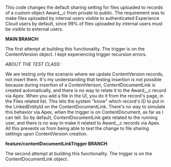 This code changes the default sharing setting for files uploaded to records of a custom object Award__c from private to public. The requirement was to make files uploaded by internal users visible to authenticated Experience Cloud users by default, since 99% of files uploaded by internal users must be visible to external users. 

**MAIN BRANCH:**

The first attempt at building this functionality. The trigger is on the ContentVersion object. I kept experiencing trigger recursion errors.

*ABOUT THE TEST CLASS:*

We are testing only the scenario where we update ContentVersion records, not insert them. It's my understanding that testing insertion is not possible because during insertion of a ContentVerison, ContentDocumentLink is created automatically, and there is no way to relate it to the Award__c record via Apex. When you add a file in the UI, you do it from the record's page, in the Files related list. This lets the system "know" which record's ID to put in the LinkedEntityId on the ContentDocumentLink. There's no way to simulate this behavior via Apex, when the trigger is on ContentDocument, as far as I can tell. So by default, ContentDocumentLink gets related to the running user, and there is no way to make it related to Award__c records via Apex. All this prevents us from being able to test the change to file sharing settings upon ContentVersion creation.

**feature/contentDocumentLinkTrigger BRANCH**

The second attempt at building this functionality. The trigger is on the ContentDocumentLink object.